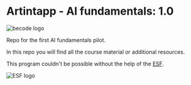 # Artintapp - AI fundamentals: 1.0

![becode logo](https://www.google.com/url?sa=i&url=https%3A%2F%2Fbecode.org%2F&psig=AOvVaw2NTbtNahOq6RrQz1h_eCjl&ust=1621609719287000&source=images&cd=vfe&ved=0CAIQjRxqFwoTCPCFiYvF2PACFQAAAAAdAAAAABAD)

Repo for the first AI fundamentals pilot.

In this repo you will find all the course material or additional resources.


This program couldn't be  possible  without the help of the [ESF](https://www.esf-vlaanderen.be/nl).

![ESF logo](https://esf-vlaanderen.be/sites/default/files/afbeeldingen/combinatielogo_esf_0.jpg)
